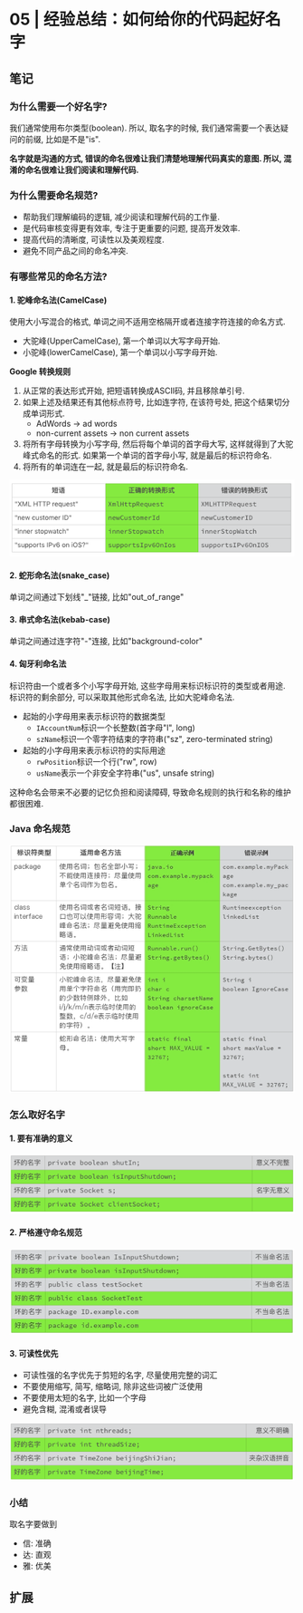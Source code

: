# 05 | 经验总结：如何给你的代码起好名字

## 笔记

### 为什么需要一个好名字?

我们通常使用布尔类型(boolean). 所以, 取名字的时候, 我们通常需要一个表达疑问的前缀, 比如是不是"is".

**名字就是沟通的方式, 错误的命名很难让我们清楚地理解代码真实的意图. 所以, 混淆的命名很难让我们阅读和理解代码.**

### 为什么需要命名规范?

* 帮助我们理解编码的逻辑, 减少阅读和理解代码的工作量.
* 是代码审核变得更有效率, 专注于更重要的问题, 提高开发效率.
* 提高代码的清晰度, 可读性以及美观程度.
* 避免不同产品之间的命名冲突.

### 有哪些常见的命名方法?

#### 1. 驼峰命名法(CamelCase)

使用大小写混合的格式, 单词之间不适用空格隔开或者连接字符连接的命名方式.

* 大驼峰(UpperCamelCase), 第一个单词以大写字母开始.
* 小驼峰(lowerCamelCase), 第一个单词以小写字母开始.

**Google 转换规则**

1. 从正常的表达形式开始, 把短语转换成ASCII码, 并且移除单引号.
2. 如果上述及结果还有其他标点符号, 比如连字符, 在该符号处, 把这个结果切分成单词形式.
	* AdWords -> ad words
	* non-current assets -> non current assets
3. 将所有字母转换为小写字母, 然后将每个单词的首字母大写, 这样就得到了大驼峰式命名的形式. 如果第一个单词的首字母小写, 就是最后的标识符命名.
4. 将所有的单词连在一起, 就是最后的标识符命名.

![](./img/05_01.png)

#### 2. 蛇形命名法(snake_case)

单词之间通过下划线"_"链接, 比如"out_of_range"

#### 3. 串式命名法(kebab-case)

单词之间通过连字符"-"连接, 比如"background-color"

#### 4. 匈牙利命名法

标识符由一个或者多个小写字母开始, 这些字母用来标识标识符的类型或者用途. 标识符的剩余部分, 可以采取其他形式命名法, 比如大驼峰命名法.

* 起始的小字母用来表示标识符的数据类型
	* `IAccountNum`标识一个长整数(首字母"l", long)
	* `szName`标识一个零字符结束的字符串("sz", zero-terminated string)
* 起始的小字母用来表示标识符的实际用途
	* `rwPosition`标识一个行("rw", row)
	* `usName`表示一个非安全字符串("us", unsafe string)

这种命名会带来不必要的记忆负担和阅读障碍, 导致命名规则的执行和名称的维护都很困难.

### Java 命名规范

![](./img/05_02.png)

### 怎么取好名字

#### 1. 要有准确的意义

![](./img/05_03.png)

#### 2. 严格遵守命名规范

![](./img/05_04.png)

#### 3. 可读性优先

* 可读性强的名字优先于剪短的名字, 尽量使用完整的词汇
* 不要使用缩写, 简写, 缩略词, 除非这些词被广泛使用
* 不要使用太短的名字, 比如一个字母
* 避免含糊, 混淆或者误导

![](./img/05_05.png)

### 小结

取名字要做到

* 信: 准确
* 达: 直观
* 雅: 优美

## 扩展